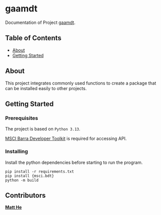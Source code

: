 # gaamdt

Documentation of Project [gaamdt](https://github.com/matthegaam/gaamdt).

## Table of Contents

+ [About](#about)
+ [Getting Started](#getting-started)

## About

This project integrates commonly used functions to create a package that can be installed easily to other projects.

## Getting Started

### Prerequisites

The project is based on `Python 3.13`.

[MSCI Barra Developer Toolkit](https://developer.msci.com/apis/barraone-developer-s-toolkit-bdt) is required for
accessing API.

### Installing

Install the python dependencies before starting to run the program.

```shell
pip install -r requirements.txt
pip install {msci.bdt}
python -m build
```

## Contributors

[**Matt He**](mailto:ziyanghe@gaamhk.com)
